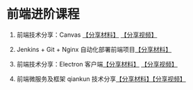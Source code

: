 # 前端进阶课程

1. 前端技术分享：Canvas [【分享材料】](https://lexiangla.com/docs/dde1f7600afe11ec9bb41225d70f91d9?company_from=385abcf0dd9d11e8a11752540005f435)
[【分享视频】](https://lexiangla.com/docs/4e271aa00aff11eca4fe7625e6a790b5?company_from=385abcf0dd9d11e8a11752540005f435)

2. Jenkins + Git + Nginx 自动化部署前端项目[【分享材料】](https://lexiangla.com/docs/d13f53d60b0311eca0d50e1a3ac2541b?company_from=385abcf0dd9d11e8a11752540005f435)

3. 前端技术分享：Electron 客户端[【分享材料】](https://lexiangla.com/docs/27cd397a113f11ec93926aa02128f815?company_from=385abcf0dd9d11e8a11752540005f435)
[【分享视频】](https://lexiangla.com/docs/5224fb32114d11ec9e5a9abf86510192?company_from=385abcf0dd9d11e8a11752540005f435)

4. 前端微服务及框架 qiankun 技术分享[【分享材料】](https://lexiangla.com/docs/a76fea1e150511ec9ad96ac746018b05?company_from=385abcf0dd9d11e8a11752540005f435)[【分享视频】](https://lexiangla.com/docs/208490fe154611ec97b72eeb24d9f88e?company_from=385abcf0dd9d11e8a11752540005f435)
